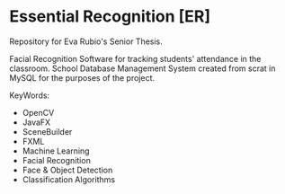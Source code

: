 # Essential Recognition [ER]
 Repository for Eva Rubio's Senior Thesis.
 
 Facial Recognition Software for tracking students' attendance in the classroom. 
 School Database Management System created from scrat in MySQL for the purposes of the project. 
 
 KeyWords:
 - OpenCV
 - JavaFX
 - SceneBuilder
 - FXML
 - Machine Learning
 - Facial Recognition
 - Face & Object Detection
 - Classification Algorithms
 

